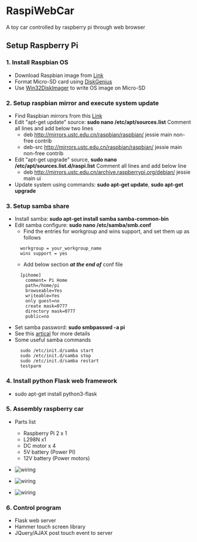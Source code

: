 # RaspiWebCar

A toy car controlled by raspberry pi through web browser

## Setup Raspberry Pi

### 1. Install Raspbian OS

* Download Raspbian image from [Link](https://www.raspberrypi.org/downloads/raspbian/)
* Format Micro-SD card using [DiskGenius](http://www.diskgenius.cn/)
* Use [Win32DiskImager](https://sourceforge.net/projects/win32diskimager/files/latest/download) to write OS image on Micro-SD

### 2. Setup raspbian mirror and execute system update

* Find Raspbian mirrors from this [Link](http://www.raspbian.org/RaspbianMirrors)
* Edit "apt-get update" source: **sudo nano /etc/apt/sources.list** Comment all lines and add below two lines
  + deb http://mirrors.ustc.edu.cn/raspbian/raspbian/ jessie main non-free contrib
  + deb-src http://mirrors.ustc.edu.cn/raspbian/raspbian/ jessie main non-free contrib
* Edit "apt-get upgrade" source, **sudo nano /etc/apt/sources.list.d/raspi.list** Comment all lines and add below line
  + deb http://mirrors.ustc.edu.cn/archive.raspberrypi.org/debian/ jessie main ui
* Update system using commands: **sudo apt-get update**, **sudo apt-get upgrade**

### 3. Setup samba share

* Install samba: **sudo apt-get install samba samba-common-bin**
* Edit samba configure: **sudo nano /etc/samba/smb.conf**
  + Find the entries for workgroup and wins support, and set them up as follows
  ```
    workgroup = your_workgroup_name
    wins support = yes
  ```
  + Add below section **_at the end of_** conf file
  ```
    [pihome]
      comment= Pi Home
      path=/home/pi
      browseable=Yes
      writeable=Yes
      only guest=no
      create mask=0777
      directory mask=0777
      public=no
  ```
* Set samba password: **sudo smbpasswd -a pi**
* See this [artical](http://raspberrywebserver.com/serveradmin/share-your-raspberry-pis-files-and-folders-across-a-network.html) for more details
* Some useful samba commands
  ```
    sudo /etc/init.d/samba start
    sudo /etc/init.d/samba stop
    sudo /etc/init.d/samba restart
    testparm
  ```

### 4. Install python Flask web framework

* sudo apt-get install python3-flask

### 5. Assembly raspberry car
* Parts list
  + Raspberry Pi 2 x 1
  + L298N x1
  + DC motor x 4
  + 5V battery (Power PI)
  + 12V battery (Power motors)

* ![wiring](https://github.com/neptune46/RaspiWebCar/blob/master/wiring.jpg?raw=true)
* ![wiring](https://github.com/neptune46/RaspiWebCar/blob/master/wiring2.jpg?raw=true)
* ![wiring](https://github.com/neptune46/RaspiWebCar/blob/master/wiring3.jpg?raw=true)

### 6. Control program
* Flask web server
* Hammer touch screen library
* JQuery/AJAX post touch event to server